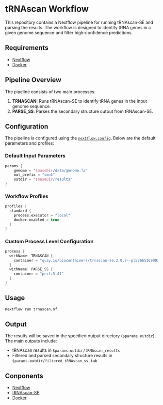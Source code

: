 # tRNAscan Workflow

This repository contains a Nextflow pipeline for running tRNAscan-SE and parsing the results. The workflow is designed to identify tRNA genes in a given genome sequence and filter high-confidence predictions.

## Requirements

- [Nextflow](https://www.nextflow.io/)
- [Docker](https://www.docker.com/)

## Pipeline Overview

The pipeline consists of two main processes:

1. **TRNASCAN**: Runs tRNAscan-SE to identify tRNA genes in the input genome sequence.
2. **PARSE_SS**: Parses the secondary structure output from tRNAscan-SE.

## Configuration

The pipeline is configured using the [`nextflow.config`](nextflow.config). Below are the default parameters and profiles:

### Default Input Parameters

```groovy
params {
    genome = "$baseDir/data/genome.fa"
    out_prefix = "smn1"
    outdir = "$baseDir/results"
}
```

### Workflow Profiles

```groovy
profiles {
  standard {
    process.executor = "local"
    docker.enabled = true
  }
}
```

### Custom Process Level Configuration

```groovy
process {
  withName: TRNASCAN {
    container = "quay.io/biocontainers/trnascan-se:2.0.7--pl526h516909a_0"
  }
  withName: PARSE_SS {
    container = "perl:5.41"
  }
}
```

## Usage

 ```bash
 nextflow run trnascan.nf
 ```

## Output

The results will be saved in the specified output directory (`$params.outdir`). The main outputs include:

- tRNAscan results in `$params.outdir/tRNAscan_results`
- Filtered and parsed secondary structure results in `$params.outdir/filtered_tRNAscan_ss_tab`

## Conponents

- [Nextflow](https://www.nextflow.io/)
- [tRNAscan-SE](http://lowelab.ucsc.edu/tRNAscan-SE/)
- [Docker](https://www.docker.com/)
